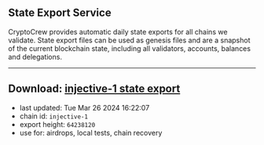 ## State Export Service
CryptoCrew provides automatic daily state exports for all chains we validate. State export files can be used as genesis files and are a snapshot of the current blockchain state, including all validators, accounts, balances and delegations.

---
**Download: [injective-1 state export](https://dl-eu2.ccvalidators.com/SERVICE/injective/injective-1_export_64238120.json)**
---

- last updated: Tue Mar 26 2024 16:22:07
- chain id: `injective-1`
- export height: `64238120`
- use for: airdrops, local tests, chain recovery
